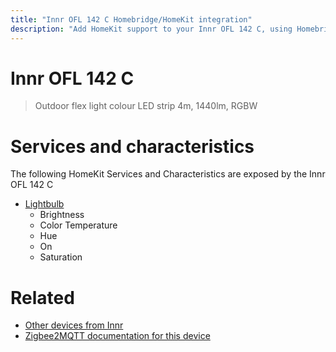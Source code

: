 ```yaml
---
title: "Innr OFL 142 C Homebridge/HomeKit integration"
description: "Add HomeKit support to your Innr OFL 142 C, using Homebridge, Zigbee2MQTT and homebridge-z2m."
---
```

<!---
This file has been GENERATED using src/docgen/docgen.ts
DO NOT EDIT THIS FILE MANUALLY!
-->
# Innr OFL 142 C
> Outdoor flex light colour LED strip 4m, 1440lm, RGBW


# Services and characteristics
The following HomeKit Services and Characteristics are exposed by
the Innr OFL 142 C

* [Lightbulb](../../light.md)
  * Brightness
  * Color Temperature
  * Hue
  * On
  * Saturation


# Related
* [Other devices from Innr](../index.md#innr)
* [Zigbee2MQTT documentation for this device](https://www.zigbee2mqtt.io/devices/OFL_142_C.html)